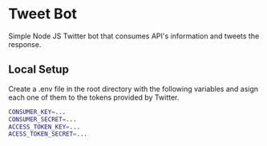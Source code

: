 # Tweet Bot

Simple Node JS Twitter bot that consumes API's information and tweets the response.

## Local Setup

Create a .env file in the root directory with the following variables and asign each one of them to the tokens provided by Twitter.

```sh
CONSUMER_KEY=...
CONSUMER_SECRET=...
ACCESS_TOKEN_KEY=...
ACESS_TOKEN_SECRET=...
```
